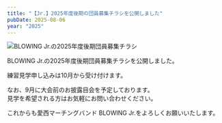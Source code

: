 ```yaml
---
title: "【Jr.】2025年度後期の団員募集チラシを公開しました"
pubDate: 2025-08-06
year: "2025"
---
```


![BLOWING Jr.の2025年度後期団員募集チラシ](@/assets/2025flyer_jr_join_us_3.webp)

BLOWING Jr.の2025年度後期団員募集チラシを公開しました。

練習見学申し込みは10月から受け付けます。

なお、9月に大会前のお披露目会を予定しております。\
見学を希望される方はお気軽にお問い合わせください。

これからも愛西マーチングバンド BLOWING Jr.をよろしくお願いいたします。
